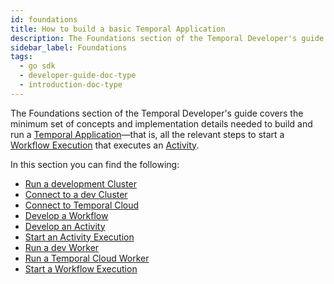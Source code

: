 ```yaml
---
id: foundations
title: How to build a basic Temporal Application
description: The Foundations section of the Temporal Developer's guide covers the minimum set of concepts and implementation details needed to build and run a Temporal Application—that is, all the relevant steps to start a Workflow Execution that executes an Activity.
sidebar_label: Foundations
tags:
  - go sdk
  - developer-guide-doc-type
  - introduction-doc-type
---
```


The Foundations section of the Temporal Developer's guide covers the minimum set of concepts and implementation details needed to build and run a [Temporal Application](/concepts/what-is-a-temporal-application)—that is, all the relevant steps to start a [Workflow Execution](#develop-workflows) that executes an [Activity](#develop-activities).

In this section you can find the following:

- [Run a development Cluster](/clusters/how-to-install-temporal-cli)
- [Connect to a dev Cluster](/go/connect-to-a-dev-cluster)
- [Connect to Temporal Cloud](/go/connect-to-temporal-cloud)
- [Develop a Workflow](/go/developing-workflows)
- [Develop an Activity](/go/how-to-develop-an-activity-definition-in-go)
- [Start an Activity Execution](/go/spawning-activities)
- [Run a dev Worker](/go/how-to-develop-a-worker-in-go)
- [Run a Temporal Cloud Worker](/go/run-a-temporal-cloud-worker)
- [Start a Workflow Execution](/go/spawning-workflows)
